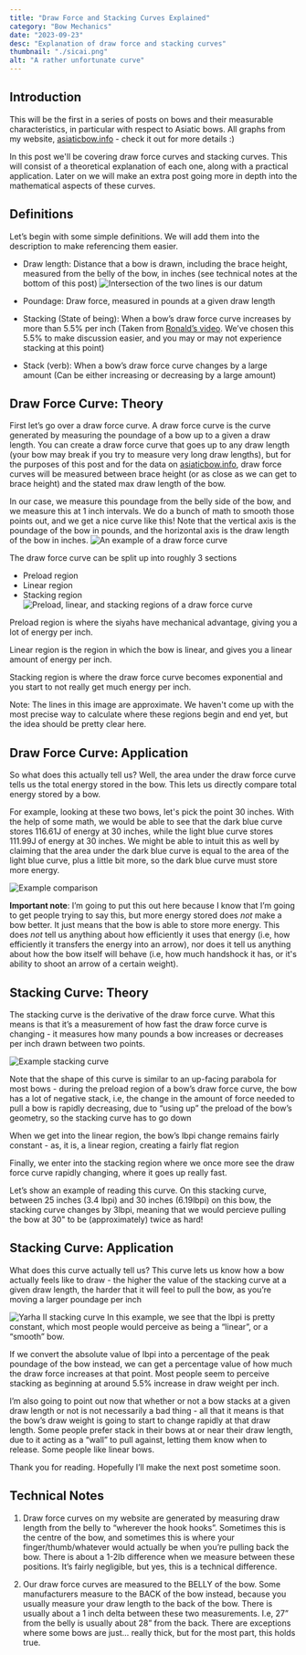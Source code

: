 ```yaml
---
title: "Draw Force and Stacking Curves Explained"
category: "Bow Mechanics"
date: "2023-09-23"
desc: "Explanation of draw force and stacking curves"
thumbnail: "./sicai.png"
alt: "A rather unfortunate curve"
---
```


## Introduction


This will be the first in a series of posts on bows and their measurable characteristics, in particular with respect to Asiatic bows. All graphs from my website, [asiaticbow.info](https://asiaticbow.info) - check it out for more details :) 

In this post we'll be covering draw force curves and stacking curves. This will consist of a theoretical explanation of each one, along with a practical application. Later on we will make an extra post going more in depth into the mathematical aspects of these curves.

## Definitions

Let’s begin with some simple definitions. We will add them into the description to make referencing them easier. 
* Draw length: Distance that a bow is drawn, including the brace height, measured from the belly of the bow, in inches (see technical notes at the bottom of this post) ![Intersection of the two lines is our datum](./datum.png)

* Poundage: Draw force, measured in pounds at a given draw length
* Stacking (State of being): When a bow’s draw force curve increases by more than 5.5% per inch (Taken from [Ronald’s video](https://www.youtube.com/watch?v=koJNVnFqX6I). We’ve chosen this 5.5% to make discussion easier, and you may or may not experience stacking at this point)
* Stack (verb): When a bow’s draw force curve changes by a large amount (Can be either increasing or decreasing by a large amount)

## Draw Force Curve: Theory 

First let’s go over a draw force curve. A draw force curve is the curve generated by measuring the poundage of a bow up to a given a draw length. You can create a draw force curve that goes up to any draw length (your bow may break if you try to measure very long draw lengths), but for the purposes of this post and for the data on [asiaticbow.info](https://asiaticbow.info), draw force curves will be measured between brace height (or as close as we can get to brace height) and the stated max draw length of the bow. 

In our case, we measure this poundage from the belly side of the bow, and we measure this at 1 inch intervals. We do a bunch of math to smooth those points out, and we get a nice curve like this! Note that the vertical axis is the poundage of the bow in pounds, and the horizontal axis is the draw length of the bow in inches. 
![An example of a draw force curve](./sicai_no_stack.png)

The draw force curve can be split up into roughly 3 sections 
* Preload region
* Linear region
* Stacking region
![Preload, linear, and stacking regions of a draw force curve](./monarq.png)

Preload region is where the siyahs have mechanical advantage, giving you a lot of energy per inch.

Linear region is the region in which the bow is linear, and gives you a linear amount of energy per inch.

Stacking region is where the draw force curve becomes exponential and you start to not really get much energy per inch.

Note: The lines in this image are approximate. We haven't come up with the most precise way to calculate where these regions begin and end yet, but the  idea should be pretty clear here.

## Draw Force Curve: Application 

So what does this actually tell us? Well, the area under the draw force curve tells us the total energy stored in the bow. This lets us directly compare total energy stored by a bow. 

For example, looking at these two bows, let's pick the point 30 inches. With the help of some math, we would be able to see that the dark blue curve stores 116.61J of energy at 30 inches, while the light blue curve stores 111.99J of energy at 30 inches. We might be able to intuit this as well by claiming that the area under the dark blue curve is equal to the area of the light blue curve, plus a little bit more, so the dark blue curve must store more energy.

![Example comparison](./dfc_comparison.png)

**Important note**: I’m going to put this out here because I know that I’m going to get people trying to say this, but more energy stored does _not_ make a bow better. It just means that the bow is able to store more energy. This does _not_ tell us anything about how efficiently it uses that energy (i.e, how efficiently it transfers the energy into an arrow), nor does it tell us anything about how the bow itself will behave (i.e, how much handshock it has, or it's ability to shoot an arrow of a certain weight). 

## Stacking Curve: Theory 
The stacking curve is the derivative of the draw force curve. What this means is that it’s a measurement of how fast the draw force curve is changing - it measures how many pounds a bow increases or decreases per inch drawn between two points. 

![Example stacking curve](./stacking.png)

Note that the shape of this curve is similar to an up-facing parabola for most bows - during the preload region of a bow’s draw force curve, the bow has a lot of negative stack, i.e, the change in the amount of force needed to pull a bow is rapidly decreasing, due to “using up” the preload of the bow’s geometry, so the stacking curve has to go down

When we get into the linear region, the bow’s lbpi change remains fairly constant - as, it is, a linear region, creating a fairly flat region

Finally, we enter into the stacking region where we once more see the draw force curve rapidly changing, where it goes up really fast.

Let’s show an example of reading this curve. On this stacking curve, between 25 inches (3.4 lbpi) and 30 inches (6.19lbpi) on this bow, the stacking curve changes by 3lbpi, meaning that we would percieve pulling the bow at 30" to be (approximately) twice as hard!

## Stacking Curve: Application
What does this curve actually tell us? This curve lets us know how a bow actually feels like to draw - the higher the value of the stacking curve at a given draw length, the harder that it will feel to pull the bow, as you’re moving a larger poundage per inch

![Yarha II stacking curve](./yarha_stack.png)
In this example, we see that the lbpi is pretty constant, which most people would perceive as being a “linear”, or a “smooth” bow. 

If we convert the absolute value of lbpi into a percentage of the peak poundage of the bow instead, we can get a percentage value of how much the draw force increases at that point. Most people seem to perceive stacking as beginning at around 5.5% increase in draw weight per inch. 

I’m also going to point out now that whether or not a bow stacks at a given draw length or not is not necessarily a bad thing - all that it means is that the bow’s draw weight is going to start to change rapidly at that draw length. Some people prefer stack in their bows at or near their draw length, due to it acting as a “wall” to pull against, letting them know when to release. Some people like linear bows. 

Thank you for reading. Hopefully I’ll make the next post sometime soon. 



## Technical Notes 
1. Draw force curves on my website are generated by measuring draw length from the belly to “wherever the hook hooks”. Sometimes this is the centre of the bow, and sometimes this is where your finger/thumb/whatever would actually be when you’re pulling back the bow. There is about a 1-2lb difference when we measure between these positions. It’s fairly negligible, but yes, this is a technical difference. 

2. Our draw force curves are measured to the BELLY of the bow. Some manufacturers measure to the BACK of the bow instead, because you usually measure your draw length to the back of the bow. There is usually about a 1 inch delta between these two measurements. I.e, 27” from the belly is usually about 28” from the back. There are exceptions where some bows are just… really thick, but for the most part, this holds true. 

